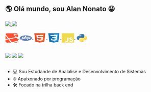 ## 🌎 Olá mundo, sou Alan Nonato 😀

 <div>
  <a href="https://github.com/AlanNonat0">
   <img height="170em" src="https://github-readme-stats.vercel.app/api?username=AlanNonat0&show_icons=true&theme=gruvbox&include_all_commits=true&count_private=true&locale=pt-br"/>
   <img height="170em" src="https://github-readme-stats.vercel.app/api/top-langs/?username=AlanNonat0&layout=compact&langs_count=7&theme=gruvbox&locale=pt-br"/>
</div>

<div style="display: inline_block"><br>
  <img align="center" alt="laravel" height="30" width="40" src="https://raw.githubusercontent.com/devicons/devicon/master/icons/laravel/laravel-plain.svg">
  <img align="center" alt="php" height="35" width="40" src="https://raw.githubusercontent.com/devicons/devicon/master/icons/php/php-plain.svg">
  <img align="center" alt="HTML" height="30" width="40" src="https://raw.githubusercontent.com/devicons/devicon/master/icons/html5/html5-original.svg">
  <img align="center" alt="CSS" height="30" width="40" src="https://raw.githubusercontent.com/devicons/devicon/master/icons/css3/css3-original.svg">
  <img align="center" alt="Js" height="30" width="40" src="https://raw.githubusercontent.com/devicons/devicon/master/icons/javascript/javascript-plain.svg">
  <img align="center" alt="Python" height="30" width="40" src="https://raw.githubusercontent.com/devicons/devicon/master/icons/python/python-original.svg">
  
</div>

 ##
 
<div> 
  <a href="https://www.youtube.com/channel/UC8nDbHfXrRRnsLphrpRcGPg" target="_blank"><img src="https://img.shields.io/badge/YouTube-FF0000?style=for-the-badge&logo=youtube&logoColor=white" target="_blank"></a>
  <a href = "mailto:developer.alan.nonato@gmail.com"><img src="https://img.shields.io/badge/-Gmail-%23333?style=for-the-badge&logo=gmail&logoColor=white" target="_blank"></a>
  <a href="https://www.linkedin.com/in/alan-nonato-silva/" target="_blank"><img src="https://img.shields.io/badge/-LinkedIn-%230077B5?style=for-the-badge&logo=linkedin&logoColor=white" target="_blank"></a>  
</div>
 
 ##
 
- 💻 Sou Estudande de Analalise e Desenvolvimento de Sistemas
- 🌐 Apaixonado por programação
- 🛠️ Focado na trilha back end

